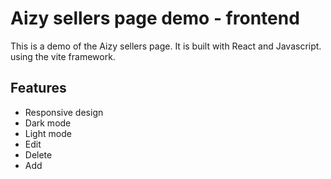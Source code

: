 # Aizy sellers page demo - frontend

This is a demo of the Aizy sellers page. It is built with React and Javascript. using the vite framework.

## Features

- Responsive design
- Dark mode
- Light mode
- Edit
- Delete
- Add
